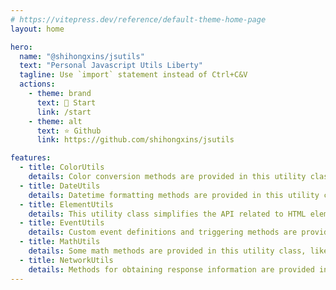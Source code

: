 ```yaml
---
# https://vitepress.dev/reference/default-theme-home-page
layout: home

hero:
  name: "@shihongxins/jsutils"
  text: "Personal Javascript Utils Liberty"
  tagline: Use `import` statement instead of Ctrl+C&V
  actions:
    - theme: brand
      text: 📄 Start
      link: /start
    - theme: alt
      text: ⭐ Github
      link: https://github.com/shihongxins/jsutils

features:
  - title: ColorUtils
    details: Color conversion methods are provided in this utility class, like rgb2hex and hex2rgb
  - title: DateUtils
    details: Datetime formatting methods are provided in this utility class
  - title: ElementUtils
    details: This utility class simplifies the API related to HTML elements, like fullscreen, h-scrolling and get style property
  - title: EventUtils
    details: Custom event definitions and triggering methods are provided in this utility class
  - title: MathUtils
    details: Some math methods are provided in this utility class, like assert number in a range
  - title: NetworkUtils
    details: Methods for obtaining response information are provided in the Network Utility class
---
```

